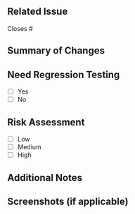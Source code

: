 ## Related Issue

Closes #<issue-number>

<!-- If this PR addresses an issue, link it here  -->

## Summary of Changes

<!-- Provide a concise description of the changes made in this PR.
What functionality was added, updated, or fixed? -->

## Need Regression Testing

<!-- Indicate whether this PR requires regression testing and why. -->

- [ ] Yes
- [ ] No

## Risk Assessment

<!-- Assess the risk level of this PR:
- Low: Minimal impact, straightforward changes.
- Medium: Potential for some edge cases or indirect effects.
- High: Could affect critical functionality or many users.
-->

- [ ] Low
- [ ] Medium
- [ ] High

## Additional Notes

<!-- Add any other context or comments about the PR here -->

## Screenshots (if applicable)

<!-- Attach any screenshots that help explain your changes -->
